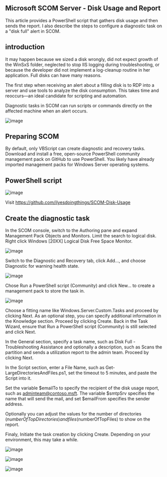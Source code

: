 ## Microsoft SCOM Server - Disk Usage and Report 

This article provides a PowerShell script that gathers disk usage and then sends the report. I also describe the steps to configure a diagnostic task on a "disk full" alert in SCOM.

## introduction

It may happen because we sized a disk wrongly, did not expect growth of the WinSxS folder, neglected to stop IIS logging during troubleshooting, or because the developer did not implement a log-cleanup routine in her application. Full disks can have many reasons.

The first step when receiving an alert about a filling disk is to RDP into a server and use tools to analyze the disk consumption. This takes time and reoccurs—an ideal candidate for scripting and automation.

Diagnostic tasks in SCOM can run scripts or commands directly on the affected machine when an alert occurs.

![image](https://user-images.githubusercontent.com/26825056/199245887-a207793b-b082-4b52-960c-8e10a791da03.png)


## Preparing SCOM 

By default, only VBScript can create diagnostic and recovery tasks. Download and install a free, open-source PowerShell community management pack on GitHub to use PowerShell. You likely have already imported management packs for Windows Server operating systems.

## PowerShell script 

![image](https://user-images.githubusercontent.com/26825056/199244227-e85c3588-68dd-4eff-bbca-b225612cee00.png)

Visit https://github.com/ilyesdoingthings/SCOM-Disk-Usage

## Create the diagnostic task 

In the SCOM console, switch to the Authoring pane and expand Management Pack Objects and Monitors. Limit the search to logical disk. Right click Windows [20XX] Logical Disk Free Space Monitor.

![image](https://user-images.githubusercontent.com/26825056/199244423-cccb938e-b875-4c69-b00b-674f62e54bf1.png)

Switch to the Diagnostic and Recovery tab, click Add…, and choose Diagnostic for warning health state.

![image](https://user-images.githubusercontent.com/26825056/199244510-b9e9d3f1-a0ee-4782-8fab-1f52b0f3a2cf.png)

Chose Run a PowerShell script (Community) and click New… to create a management pack to store the task in.

![image](https://user-images.githubusercontent.com/26825056/199244647-877f2d38-dc5a-49f9-958d-91382f713ed2.png)

Choose a fitting name like Windows.Server.Custom.Tasks and proceed by clicking Next. As an optional step, you can specify additional information in the Knowledge section. Proceed by clicking Create.
Back in the Task Wizard, ensure that Run a PowerShell script (Community) is still selected and click Next.

In the General section, specify a task name, such as Disk Full - Troubleshooting Assistance and optionally a description, such as Scans the partition and sends a utilization report to the admin team. Proceed by clicking Next.

In the Script section, enter a File Name, such as Get-LargeDirectoriesAndFiles.ps1, set the timeout to 5 minutes, and paste the Script into it.

Set the variable $emailTo to specify the recipient of the disk usage report, such as adminteam@contoso.msft. The variable $smtpSrv specifies the name that will send the mail, and set $emailFrom specifies the sender address.

Optionally you can adjust the values for the number of directories ($numberOfTopDirectories) and files ($numberOfTopFiles) to show on the report.

Finaly, Initiate the task creation by clicking Create. Depending on your environment, this may take a while.

![image](https://user-images.githubusercontent.com/26825056/199246435-2ad138a6-862e-4106-9320-0b0943b44818.png)

![image](https://user-images.githubusercontent.com/26825056/199244932-33821fee-cc00-4bcb-8b6d-820b13c19fc8.png)

![image](https://user-images.githubusercontent.com/26825056/199245208-0ff98cc5-bf18-45ae-94c9-d67cffec4e96.png)



